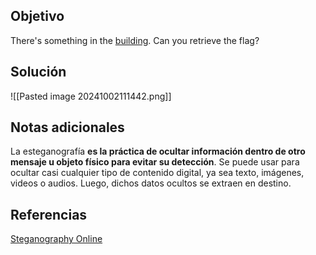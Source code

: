 ## Objetivo
There's something in the [building](https://jupiter.challenges.picoctf.org/static/011955b303f293d60c8116e6a4c5c84f/buildings.png). Can you retrieve the flag?

## Solución
![[Pasted image 20241002111442.png]]

## Notas adicionales
La esteganografía **es la práctica de ocultar información dentro de otro mensaje u objeto físico para evitar su detección**. Se puede usar para ocultar casi cualquier tipo de contenido digital, ya sea texto, imágenes, videos o audios. Luego, dichos datos ocultos se extraen en destino.
## Referencias
[Steganography Online](https://stylesuxx.github.io/steganography/)